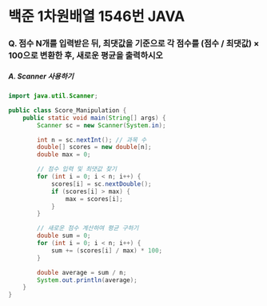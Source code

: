 # 백준 1차원배열 1546번 JAVA
### Q. 점수 N개를 입력받은 뒤, 최댓값을 기준으로 각 점수를 (점수 / 최댓값) × 100으로 변환한 후, 새로운 평균을 출력하시오

##### A. Scanner 사용하기
```java
import java.util.Scanner;

public class Score_Manipulation {
    public static void main(String[] args) {
        Scanner sc = new Scanner(System.in);

        int n = sc.nextInt(); // 과목 수
        double[] scores = new double[n];
        double max = 0;

        // 점수 입력 및 최댓값 찾기
        for (int i = 0; i < n; i++) {
            scores[i] = sc.nextDouble();
            if (scores[i] > max) {
                max = scores[i];
            }
        }

        // 새로운 점수 계산하여 평균 구하기
        double sum = 0;
        for (int i = 0; i < n; i++) {
            sum += (scores[i] / max) * 100;
        }

        double average = sum / n;
        System.out.println(average);
    }
}

```
